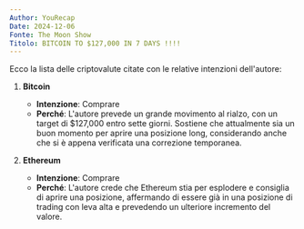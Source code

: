 ```yaml
---
Author: YouRecap
Date: 2024-12-06
Fonte: The Moon Show
Titolo: BITCOIN TO $127,000 IN 7 DAYS !!!!
---
```


Ecco la lista delle criptovalute citate con le relative intenzioni dell'autore:

1. **Bitcoin**
   - **Intenzione**: Comprare
   - **Perché**: L'autore prevede un grande movimento al rialzo, con un target di $127,000 entro sette giorni. Sostiene che attualmente sia un buon momento per aprire una posizione long, considerando anche che si è appena verificata una correzione temporanea.

2. **Ethereum**
   - **Intenzione**: Comprare
   - **Perché**: L'autore crede che Ethereum stia per esplodere e consiglia di aprire una posizione, affermando di essere già in una posizione di trading con leva alta e prevedendo un ulteriore incremento del valore.
